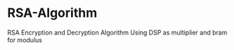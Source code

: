 # RSA-Algorithm
RSA Encryption and Decryption Algorithm Using DSP as multiplier and bram for modulus
